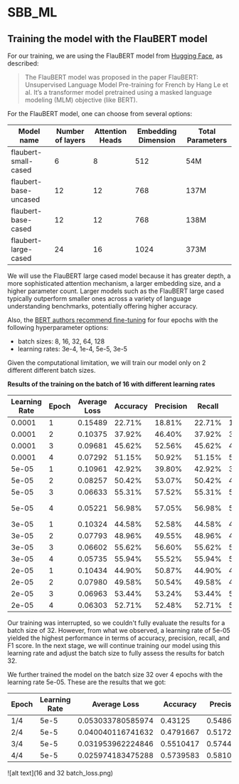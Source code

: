 # SBB_ML

## **Training the model with the FlauBERT model**

For our training, we are using the FlauBERT model from [Hugging Face](https://huggingface.co/docs/transformers/en/model_doc/flaubert), as described:

> The FlauBERT model was proposed in the paper FlauBERT: Unsupervised Language Model Pre-training for French by Hang Le et al. It’s a transformer model pretrained using a masked language modeling (MLM) objective (like BERT).

For the FlauBERT model, one can choose from several options:

| Model name                | Number of layers | Attention Heads | Embedding Dimension | Total Parameters |
|---------------------------|------------------|-----------------|---------------------|------------------|
| flaubert-small-cased      | 6                | 8               | 512                 | 54M              |
| flaubert-base-uncased     | 12               | 12              | 768                 | 137M             |
| flaubert-base-cased       | 12               | 12              | 768                 | 138M             |
| flaubert-large-cased      | 24               | 16              | 1024                | 373M             |

We will use the FlauBERT large cased model because it has greater depth, a more sophisticated attention mechanism, a larger embedding size, and a higher parameter count. Larger models such as the FlauBERT large cased typically outperform smaller ones across a variety of language understanding benchmarks, potentially offering higher accuracy.

Also, the [BERT authors recommend fine-tuning](https://github.com/google-research/bert) for four epochs with the following hyperparameter options:

- batch sizes: 8, 16, 32, 64, 128
- learning rates: 3e-4, 1e-4, 5e-5, 3e-5

Given the computational limitation, we will train our model only on 2 different different batch sizes.

**Results of the training on the batch of 16 with different learning rates**

| Learning Rate | Epoch | Average Loss | Accuracy   | Precision | Recall    | F1 Score  | Notes                  |
|---------------|-------|--------------|------------|-----------|-----------|-----------|------------------------|
| 0.0001        | 1     | 0.15489      | 22.71%     | 18.81%    | 22.71%    | 12.83%    | -                      |
| 0.0001        | 2     | 0.10375      | 37.92%     | 46.40%    | 37.92%    | 32.24%    | -                      |
| 0.0001        | 3     | 0.09681      | 45.62%     | 52.56%    | 45.62%    | 42.65%    | -                      |
| 0.0001        | 4     | 0.07292      | 51.15%     | 50.92%    | 51.15%    | 50.50%    | -                      |
| 5e-05         | 1     | 0.10961      | 42.92%     | 39.80%    | 42.92%    | 39.47%    | -                      |
| 5e-05         | 2     | 0.08257      | 50.42%     | 53.07%    | 50.42%    | 48.79%    | -                      |
| 5e-05         | 3     | 0.06633      | 55.31%     | 57.52%    | 55.31%    | 54.84%    | -                      |
| 5e-05         | 4     | 0.05221      | 56.98%     | 57.05%    | 56.98%    | 56.76%    | Best overall performance |
| 3e-05         | 1     | 0.10324      | 44.58%     | 52.58%    | 44.58%    | 42.50%    | -                      |
| 3e-05         | 2     | 0.07793      | 48.96%     | 49.55%    | 48.96%    | 46.42%    | -                      |
| 3e-05         | 3     | 0.06602      | 55.62%     | 56.60%    | 55.62%    | 55.01%    | -                      |
| 3e-05         | 4     | 0.05735      | 55.94%     | 55.52%    | 55.94%    | 55.39%    | -                      |
| 2e-05         | 1     | 0.10434      | 44.90%     | 50.87%    | 44.90%    | 42.50%    | -                      |
| 2e-05         | 2     | 0.07980      | 49.58%     | 50.54%    | 49.58%    | 48.43%    | -                      |
| 2e-05         | 3     | 0.06963      | 53.44%     | 53.24%    | 53.44%    | 52.64%    | -                      |
| 2e-05         | 4     | 0.06303      | 52.71%     | 52.48%    | 52.71%    | 52.28%    | -                      |

Our training was interrupted, so we couldn't fully evaluate the results for a batch size of 32. However, from what we observed, a learning rate of 5e-05 yielded the highest performance in terms of accuracy, precision, recall, and F1 score. In the next stage, we will continue training our model using this learning rate and adjust the batch size to fully assess the results for batch 32.

We further trained the model on the batch size 32 over 4 epochs with the learning rate 5e-05. These are the results that we got:

| Epoch | Learning Rate | Average Loss     | Accuracy   | Precision | Recall   | F1 Score  |
|-------|---------------|------------------|------------|-----------|----------|-----------|
| 1/4   | 5e-5          | 0.053033780585974| 0.43125    | 0.5486596 | 0.43125  | 0.4053166 |
| 2/4   | 5e-5          | 0.040040116741632| 0.4791667  | 0.5172350 | 0.4791667| 0.4742365 |
| 3/4   | 5e-5          | 0.031953962224846| 0.5510417  | 0.5744112 | 0.5510417| 0.5477183 |
| 4/4   | 5e-5          | 0.025974183475288| 0.5739583  | 0.5810352 | 0.5739583| 0.5750711 |

![alt text](16 and 32 batch_loss.png)

